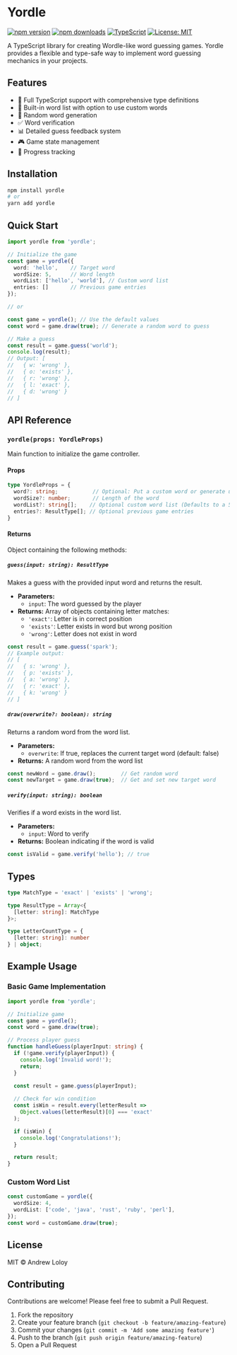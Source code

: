 # Yordle

[![npm version](https://img.shields.io/npm/v/yordle.svg)](https://www.npmjs.com/package/yordle)
[![npm downloads](https://img.shields.io/npm/dm/yordle.svg)](https://www.npmjs.com/package/yordle)
[![TypeScript](https://img.shields.io/badge/TypeScript-Ready-blue.svg)](https://www.typescriptlang.org/)
[![License: MIT](https://img.shields.io/badge/License-MIT-yellow.svg)](https://opensource.org/licenses/MIT)

A TypeScript library for creating Wordle-like word guessing games. Yordle provides a flexible and type-safe way to implement word guessing mechanics in your projects.

## Features

- 🎯 Full TypeScript support with comprehensive type definitions
- 🎲 Built-in word list with option to use custom words
- 🔄 Random word generation
- ✅ Word verification
- 📊 Detailed guess feedback system
- 🎮 Game state management
- 💾 Progress tracking

## Installation

```bash
npm install yordle
# or
yarn add yordle
```

## Quick Start

```typescript
import yordle from 'yordle';

// Initialize the game
const game = yordle({
  word: 'hello',    // Target word
  wordSize: 5,      // Word length
  wordList: ['hello', 'world'], // Custom word list
  entries: []       // Previous game entries
});

// or

const game = yordle(); // Use the default values
const word = game.draw(true); // Generate a random word to guess

// Make a guess
const result = game.guess('world');
console.log(result);
// Output: [
//   { w: 'wrong' },
//   { o: 'exists' },
//   { r: 'wrong' },
//   { l: 'exact' },
//   { d: 'wrong' }
// ]
```

## API Reference

### `yordle(props: YordleProps)`

Main function to initialize the game controller.

#### Props

```typescript
type YordleProps = {
  word?: string;           // Optional: Put a custom word or generate using draw(true) function
  wordSize?: number;       // Length of the word
  wordList?: string[];    // Optional custom word list (Defaults to a 5-letter word list)
  entries?: ResultType[]; // Optional previous game entries
}
```

#### Returns

Object containing the following methods:

##### `guess(input: string): ResultType`

Makes a guess with the provided input word and returns the result.

- **Parameters:**
  - `input`: The word guessed by the player
- **Returns:** Array of objects containing letter matches:
  - `'exact'`: Letter is in correct position
  - `'exists'`: Letter exists in word but wrong position
  - `'wrong'`: Letter does not exist in word

```typescript
const result = game.guess('spark');
// Example output:
// [
//   { s: 'wrong' },
//   { p: 'exists' },
//   { a: 'wrong' },
//   { r: 'exact' },
//   { k: 'wrong' }
// ]
```

##### `draw(overwrite?: boolean): string`

Returns a random word from the word list.

- **Parameters:**
  - `overwrite`: If true, replaces the current target word (default: false)
- **Returns:** A random word from the word list

```typescript
const newWord = game.draw();        // Get random word
const newTarget = game.draw(true);  // Get and set new target word
```

##### `verify(input: string): boolean`

Verifies if a word exists in the word list.

- **Parameters:**
  - `input`: Word to verify
- **Returns:** Boolean indicating if the word is valid

```typescript
const isValid = game.verify('hello'); // true
```

## Types

```typescript
type MatchType = 'exact' | 'exists' | 'wrong';

type ResultType = Array<{
  [letter: string]: MatchType
}>;

type LetterCountType = {
  [letter: string]: number
} | object;
```

## Example Usage

### Basic Game Implementation

```typescript
import yordle from 'yordle';

// Initialize game
const game = yordle();
const word = game.draw(true);

// Process player guess
function handleGuess(playerInput: string) {
  if (!game.verify(playerInput)) {
    console.log('Invalid word!');
    return;
  }

  const result = game.guess(playerInput);
  
  // Check for win condition
  const isWin = result.every(letterResult => 
    Object.values(letterResult)[0] === 'exact'
  );

  if (isWin) {
    console.log('Congratulations!');
  }

  return result;
}
```

### Custom Word List

```typescript
const customGame = yordle({
  wordSize: 4,
  wordList: ['code', 'java', 'rust', 'ruby', 'perl'],
});
const word = customGame.draw(true);

```

## License

MIT © Andrew Loloy

## Contributing

Contributions are welcome! Please feel free to submit a Pull Request.

1. Fork the repository
2. Create your feature branch (`git checkout -b feature/amazing-feature`)
3. Commit your changes (`git commit -m 'Add some amazing feature'`)
4. Push to the branch (`git push origin feature/amazing-feature`)
5. Open a Pull Request